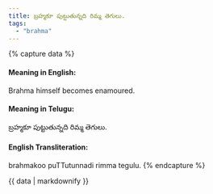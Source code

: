 ```yaml
---
title: బ్రహ్మకూ పుట్టుతున్నది రిమ్మ తెగులు.
tags:
  - "brahma"
---
```


{% capture data %}
#### Meaning in English:
Brahma himself becomes enamoured.

#### Meaning in Telugu:
బ్రహ్మకూ పుట్టుతున్నది రిమ్మ తెగులు.

#### English Transliteration:
brahmakoo puTTutunnadi rimma tegulu.
{% endcapture %}

<div class="notice">{{ data | markdownify }}</div>

